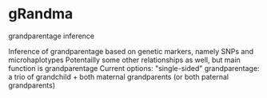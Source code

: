 # gRandma
grandparentage inference

Inference of grandparentage based on genetic markers, namely SNPs and microhaplotypes
Potentailly some other relationships as well, but main function is grandparentage
Current options:
  "single-sided" grandparentage: a trio of grandchild + both maternal grandparents (or both paternal grandparents)

